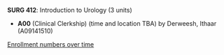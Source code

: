 **SURG 412**: Introduction to Urology (3 units)

- **A00** (Clinical Clerkship) (time and location TBA) by Derweesh, Ithaar (A09141510)

[Enrollment numbers over time](./SURG412.tsv)

